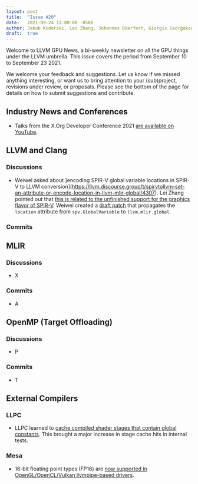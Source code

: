 ```yaml
---
layout: post
title:  "Issue #20"
date:   2021-09-24 12:00:00 -0500
author: Jakub Kuderski, Lei Zhang, Johannes Doerfert, Giorgis Georgakoudis, Joseph Huber
draft:  true
---
```


Welcome to LLVM GPU News, a bi-weekly newsletter on all the GPU things under the LLVM umbrella.
This issue covers the period from September 10 to September 23 2021.

We welcome your feedback and suggestions. Let us know if we missed anything interesting, or want us to bring attention to your (sub)project, revisions under review, or proposals. Please see the bottom of the page for details on how to submit suggestions and contribute.


## Industry News and Conferences
*  Talks from the X.Org Developer Conference 2021 [are available on YouTube](https://www.youtube.com/playlist?list=PLe6I3NKr-I4LwrhsAG1XVPW0EFL8ZJ_6W).


##  LLVM and Clang

### Discussions

*  Weiwei asked about ]encoding SPIR-V global variable locations in SPIR-V to LLVM conversion](https://llvm.discourse.group/t/spirvtollvm-set-an-attribute-or-encode-location-in-llvm-mlir-global/4307). Lei Zhang pointed out that [this is related to the unfinished support for the graphics flavor of SPIR-V](https://llvm.discourse.group/t/spirvtollvm-set-an-attribute-or-encode-location-in-llvm-mlir-global/4307/4). Weiwei created a [draft patch](https://reviews.llvm.org/D110207) that propagates the `location` attribute from `spv.GlobalVariable` to `llvm.mlir.global`.

### Commits


## MLIR

### Discussions

*  X

### Commits

*  A


## OpenMP (Target Offloading)

### Discussions

*  P

### Commits

*  T


## External Compilers

### LLPC

*  LLPC learned to [cache compiled shader stages that contain global constants](https://github.com/GPUOpen-Drivers/llpc/pull/1283). This brought a major increase in stage cache hits in internal tests.

### Mesa

*  16-bit floating point types (FP16) are [now supported in OpenGL/OpenCL/Vulkan llvmpipe-based drivers](https://gitlab.freedesktop.org/mesa/mesa/-/merge_requests/11816).
